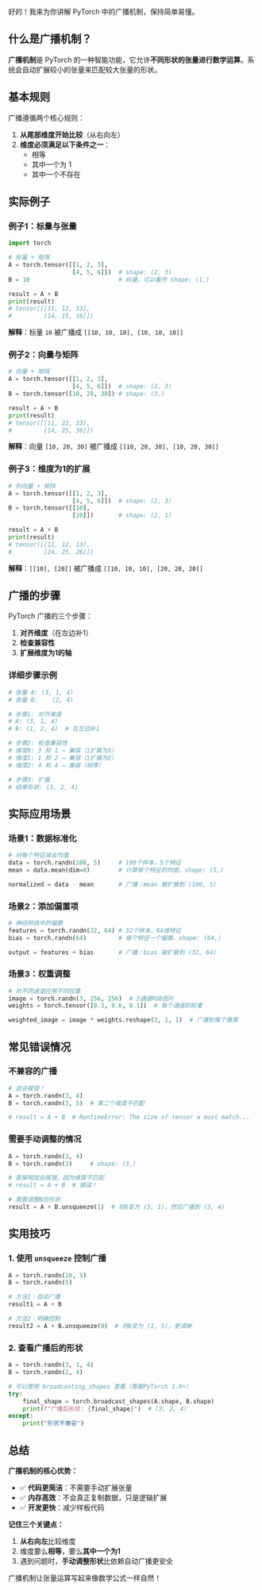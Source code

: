 好的！我来为你讲解 PyTorch 中的广播机制，保持简单易懂。

## 什么是广播机制？

**广播机制**是 PyTorch 的一种智能功能，它允许**不同形状的张量进行数学运算**。系统会自动扩展较小的张量来匹配较大张量的形状。

## 基本规则

广播遵循两个核心规则：

1. **从尾部维度开始比较**（从右向左）
2. **维度必须满足以下条件之一**：
   - 相等
   - 其中一个为 1
   - 其中一个不存在

## 实际例子

### 例子1：标量与张量
```python
import torch

# 标量 + 矩阵
A = torch.tensor([[1, 2, 3],
                  [4, 5, 6]])  # shape: (2, 3)
B = 10                         # 标量，可以看作 shape: (1,)

result = A + B
print(result)
# tensor([[11, 12, 13],
#         [14, 15, 16]])
```
**解释**：标量 `10` 被广播成 `[[10, 10, 10], [10, 10, 10]]`

### 例子2：向量与矩阵
```python
# 向量 + 矩阵
A = torch.tensor([[1, 2, 3],
                  [4, 5, 6]])  # shape: (2, 3)
B = torch.tensor([10, 20, 30]) # shape: (3,)

result = A + B
print(result)
# tensor([[11, 22, 33],
#         [14, 25, 36]])
```
**解释**：向量 `[10, 20, 30]` 被广播成 `[[10, 20, 30], [10, 20, 30]]`

### 例子3：维度为1的扩展
```python
# 列向量 + 矩阵
A = torch.tensor([[1, 2, 3],
                  [4, 5, 6]])  # shape: (2, 3)
B = torch.tensor([[10],
                  [20]])       # shape: (2, 1)

result = A + B
print(result)
# tensor([[11, 12, 13],
#         [24, 25, 26]])
```
**解释**：`[[10], [20]]` 被广播成 `[[10, 10, 10], [20, 20, 20]]`

## 广播的步骤

PyTorch 广播的三个步骤：

1. **对齐维度**（在左边补1）
2. **检查兼容性**
3. **扩展维度为1的轴**

### 详细步骤示例
```python
# 张量 A: (3, 1, 4)
# 张量 B:    (2, 4)

# 步骤1: 对齐维度
# A: (3, 1, 4)
# B: (1, 2, 4)  # 在左边补1

# 步骤2: 检查兼容性
# 维度0: 3 和 1 → 兼容（1扩展为3）
# 维度1: 1 和 2 → 兼容（1扩展为2）  
# 维度2: 4 和 4 → 兼容（相等）

# 步骤3: 扩展
# 结果形状: (3, 2, 4)
```

## 实际应用场景

### 场景1：数据标准化
```python
# 对每个特征减去均值
data = torch.randn(100, 5)     # 100个样本，5个特征
mean = data.mean(dim=0)        # 计算每个特征的均值，shape: (5,)

normalized = data - mean       # 广播：mean 被扩展到 (100, 5)
```

### 场景2：添加偏置项
```python
# 神经网络中的偏置
features = torch.randn(32, 64) # 32个样本，64维特征
bias = torch.randn(64)         # 每个特征一个偏置，shape: (64,)

output = features + bias       # 广播：bias 被扩展到 (32, 64)
```

### 场景3：权重调整
```python
# 对不同通道应用不同权重
image = torch.randn(3, 256, 256)  # 3通道RGB图片
weights = torch.tensor([0.3, 0.6, 0.1])  # 每个通道的权重

weighted_image = image * weights.reshape(3, 1, 1)  # 广播到每个像素
```

## 常见错误情况

### 不兼容的广播
```python
# 这会报错！
A = torch.randn(3, 4)
B = torch.randn(3, 5)  # 第二个维度不匹配

# result = A + B  # RuntimeError: The size of tensor a must match...
```

### 需要手动调整的情况
```python
A = torch.randn(3, 4)
B = torch.randn(3)     # shape: (3,)

# 直接相加会报错，因为维度不匹配
# result = A + B  # 错误！

# 需要调整B的形状
result = A + B.unsqueeze(1)  # 将B变为 (3, 1)，然后广播到 (3, 4)
```

## 实用技巧

### 1. 使用 `unsqueeze` 控制广播
```python
A = torch.randn(10, 5)
B = torch.randn(5)

# 方法1：自动广播
result1 = A + B

# 方法2：明确控制
result2 = A + B.unsqueeze(0)  # 将B变为 (1, 5)，更清晰
```

### 2. 查看广播后的形状
```python
A = torch.randn(3, 1, 4)
B = torch.randn(2, 4)

# 可以使用 broadcasting_shapes 查看（需要PyTorch 1.8+）
try:
    final_shape = torch.broadcast_shapes(A.shape, B.shape)
    print(f"广播后形状: {final_shape}")  # (3, 2, 4)
except:
    print("形状不兼容")
```

## 总结

**广播机制的核心优势：**
- ✅ **代码更简洁**：不需要手动扩展张量
- ✅ **内存高效**：不会真正复制数据，只是逻辑扩展
- ✅ **开发更快**：减少样板代码

**记住三个关键点：**
1. **从右向左**比较维度
2. 维度要么**相等**，要么**其中一个为1**
3. 遇到问题时，**手动调整形状**比依赖自动广播更安全

广播机制让张量运算写起来像数学公式一样自然！